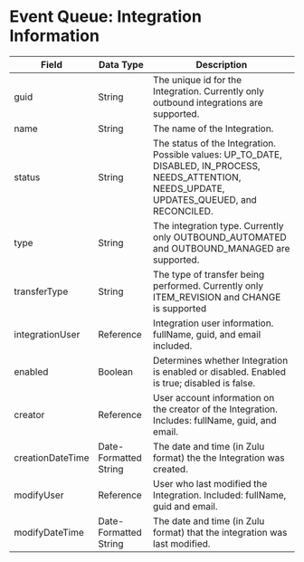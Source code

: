 # Event Queue: Integration Information

| Field | Data Type | Description |
|  --- |  --- |  --- | 
| guid | String | The unique id for the Integration. Currently only outbound integrations are supported. |
| name | String | The name of the Integration. |
| status | String | The status of the Integration. Possible values: UP_TO_DATE, DISABLED, IN_PROCESS, NEEDS_ATTENTION, NEEDS_UPDATE, UPDATES_QUEUED, and RECONCILED. |
| type | String | The integration type. Currently only OUTBOUND_AUTOMATED and OUTBOUND_MANAGED are supported. |
| transferType | String | The type of transfer being performed. Currently only ITEM_REVISION and CHANGE is supported |
| integrationUser | Reference | Integration user information. fullName, guid, and email included. |
| enabled | Boolean | Determines whether Integration is enabled or disabled. Enabled is true; disabled is false. |
| creator | Reference | User account information on the creator of the Integration. Includes: fullName, guid, and email. |
| creationDateTime | Date\-Formatted String | The date and time \(in Zulu format\) the the Integration was created. |
| modifyUser | Reference | User who last modified the Integration. Included: fullName, guid and email. |
| modifyDateTime | Date\-Formatted String | The date and time \(in Zulu format\) that the integration was last modified. |

